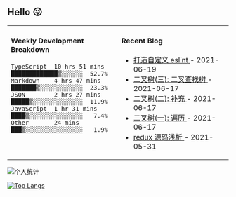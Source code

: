 ## Hello 😜
<table>
<tr>
<td valign="top" width="50%">

#### Weekly Development Breakdown
    

```text
TypeScript  10 hrs 51 mins █████████████▒░░░░░░  52.7%
Markdown    4 hrs 47 mins  ███████▒░░░░░░░░░░░░  23.3%
JSON        2 hrs 27 mins  █████▒░░░░░░░░░░░░░░  11.9%
JavaScript  1 hr 31 mins   ████▒░░░░░░░░░░░░░░░   7.4%
Other       24 mins        ███▒░░░░░░░░░░░░░░░░   1.9%
```

</td>
<td valign="top" width="50%">

#### Recent Blog  
 

* <a href='http://www.cnblogs.com/Grewer/p/14903400.html' target='_blank'>打造自定义 eslint </a> - 2021-06-19 
* <a href='http://www.cnblogs.com/Grewer/p/14892214.html' target='_blank'>二叉树(三): 二叉查找树 </a> - 2021-06-17 
* <a href='http://www.cnblogs.com/Grewer/p/14892204.html' target='_blank'>二叉树(二): 补充 </a> - 2021-06-17 
* <a href='http://www.cnblogs.com/Grewer/p/14892198.html' target='_blank'>二叉树(一): 遍历 </a> - 2021-06-17 
* <a href='http://www.cnblogs.com/Grewer/p/14834739.html' target='_blank'>redux 源码浅析 </a> - 2021-05-31 


</td>
</tr>
</table>


![个人统计](https://github-readme-stats.vercel.app/api?username=grewer&show_icons=true&icon_color=CE1D2D&text_color=718096&bg_color=ffffff&hide_title=true)


[![Top Langs](https://github-readme-stats.vercel.app/api/top-langs/?username=grewer&layout=compact)](https://github.com/anuraghazra/github-readme-stats)
